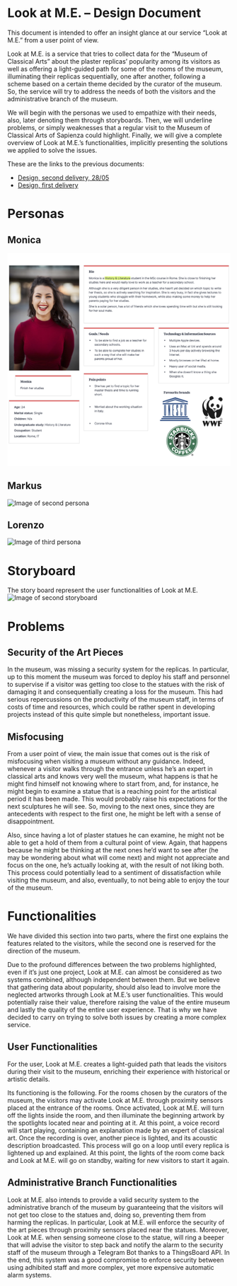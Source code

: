 
# Look at M.E.  – Design Document

This document is intended to offer an insight glance at our service “Look at M.E.” from a user point of view.

Look at M.E. is a service that tries to collect data for the “Museum of Classical Arts” about the plaster replicas’ popularity among its visitors as well as offering a light-guided path for some of the rooms of the museum, illuminating their replicas sequentially, one after another, following a scheme based on a certain theme decided by the curator of the museum. So, the service will try to address the needs of both the visitors and the administrative branch of the museum.

We will begin with the personas we used to empathize with their needs, also, later denoting them through storyboards. Then, we will underline problems, or simply weaknesses that a regular visit to the Museum of Classical Arts of Sapienza could highlight. Finally, we will give a complete overview of Look at M.E.’s functionalities, implicitly presenting the solutions we applied to solve the issues.

These are the links to the previous documents:
 - [Design, second delivery, 28/05](https://github.com/giovanniruocco/smartmuseum/blob/master/Old%20Versions/2nd%20Delivery/Design_2805.md)
 - [Design, first delivery](https://github.com/giovanniruocco/smartmuseum/blob/master/Old%20Versions/1st%20Delivery/Design.md)

# Personas

##  Monica
![Image of first persona](https://github.com/giovanniruocco/smartmuseum/blob/master/images/monica.png)

## Markus
![Image of second persona](https://github.com/giovanniruocco/smartmuseum/blob/master/images/markus.png)

## Lorenzo
![Image of third persona](https://github.com/giovanniruocco/smartmuseum/blob/master/images/lorenzo.png)

# Storyboard

The story board represent the user functionalities of Look at M.E.
![Image of second storyboard](https://github.com/giovanniruocco/smartmuseum/blob/master/images/2storyboard.png)

# Problems

## Security of the Art Pieces
In the museum, was missing a security system for the replicas. In particular, up to this moment the museum was forced to deploy his staff and personnel to supervise if a visitor was getting too close to the statues with the risk of damaging it and consequentially creating a loss for the museum. This had serious repercussions on the productivity of the museum staff, in terms of costs of time and resources, which could be rather spent in developing projects instead of this quite simple but nonetheless, important issue.

## Misfocusing

From a user point of view, the main issue that comes out is the risk of misfocusing when visiting a museum without any guidance. Indeed, whenever a visitor walks through the entrance unless he’s an expert in classical arts and knows very well the museum, what happens is that he might find himself not knowing where to start from, and, for instance, he might begin to examine a statue that is a reaching point for the artistical period it has been made. This would probably raise his expectations for the next sculptures he will see. So, moving to the next ones, since they are antecedents with respect to the first one, he might be left with a sense of disappointment.

Also, since having a lot of plaster statues he can examine, he might not be able to get a hold of them from a cultural point of view. Again, that happens because he might be thinking at the next ones he’d want to see after (he may be wondering about what will come next) and might not appreciate and focus on the one, he’s actually looking at, with the result of not liking both. This process could potentially lead to a sentiment of dissatisfaction while visiting the museum, and also, eventually, to not being able to enjoy the tour of the museum.

# Functionalities

We have divided this section into two parts, where the first one explains the features related to the visitors, while the second one is reserved for the direction of the museum.

Due to the profound differences between the two problems highlighted, even if it’s just one project, Look at M.E. can almost be considered as two systems combined, although independent between them. But we believe that gathering data about popularity, should also lead to involve more the neglected artworks through Look at M.E.’s user functionalities. This would potentially raise their value, therefore raising the value of the entire museum and lastly the quality of the entire user experience. That is why we have decided to carry on trying to solve both issues by creating a more complex service.

## User Functionalities

For the user, Look at M.E. creates a light-guided path that leads the visitors during their visit to the museum, enriching their experience with historical or artistic details.

Its functioning is the following. For the rooms chosen by the curators of the museum, the visitors may activate Look at M.E. through proximity sensors placed at the entrance of the rooms. Once activated, Look at M.E. will turn off the lights inside the room, and then illuminate the beginning artwork by the spotlights located near and pointing at it. At this point, a voice record will start playing, containing an explanation made by an expert of classical art. Once the recording is over, another piece is lighted, and its acoustic description broadcasted. This process will go on a loop until every replica is lightened up and explained. At this point, the lights of the room come back and Look at M.E. will go on standby, waiting for new visitors to start it again.

## Administrative Branch Functionalities

Look at M.E. also intends to provide a valid security system to the administrative branch of the museum by guaranteeing that the visitors will not get too close to the statues and, doing so, preventing them from harming the replicas. In particular, Look at M.E. will enforce the security of the art pieces through proximity sensors placed near the statues. Moreover, Look at M.E. when sensing someone close to the statue, will ring a beeper that will advise the visitor to step back and notify the alarm to the security staff of the museum through a Telegram Bot thanks to a ThingsBoard API.
In the end, this system was a good compromise to enforce security between using adhibited staff and more complex, yet more expensive automatic alarm systems.
